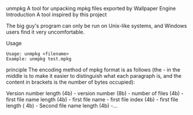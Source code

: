 unmpkg
A tool for unpacking mpkg files exported by Wallpaper Engine
Introduction
A tool inspired by this project

The big guy's program can only be run on Unix-like systems, and Windows users find it very uncomfortable.

Usage

```text
Usage: unmpkg <filename>
Example: unmpkg test.mpkg
```
principle
The encoding method of mpkg format is as follows (the - in the middle is to make it easier to distinguish what each paragraph is, and the content in brackets is the number of bytes occupied):

Version number length (4b) - version number (8b) - number of files (4b) - first file name length (4b) - first file name - first file index (4b) - first file length ( 4b) - Second file name length (4b) -…
